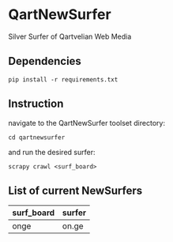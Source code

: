 # QartNewSurfer
Silver Surfer of Qartvelian Web Media

## Dependencies

```shell script
pip install -r requirements.txt
```

## Instruction
navigate to the QartNewSurfer toolset directory:
 ```shell script
cd qartnewsurfer
```

and run the desired surfer:
 ```shell script
scrapy crawl <surf_board>
```

## List of current NewSurfers

surf_board | surfer
--- | ---
onge | on.ge 
